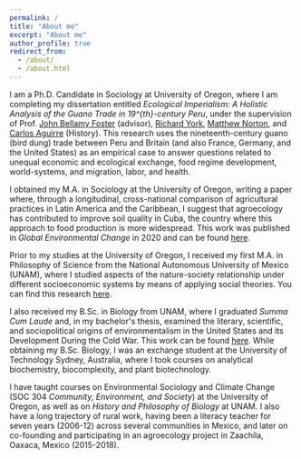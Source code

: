 ```yaml
---
permalink: /
title: "About me"
excerpt: "About me"
author_profile: true
redirect_from: 
  - /about/
  - /about.html
---
```


I am a Ph.D. Candidate in Sociology at University of Oregon, where I am completing my dissertation entitled _Ecological Imperialism: A Holistic Analysis of the Guano Trade in 19^{th}-century Peru_, under the supervision of Prof. [John Bellamy Foster](https://sociology.uoregon.edu/profile/jfoster/) (advisor), [Richard York](https://sociology.uoregon.edu/profile/rfyork/), [Matthew Norton](https://sociology.uoregon.edu/profile/mnorton/), and [Carlos Aguirre](https://history.uoregon.edu/profile/caguirre/) (History). This research uses the nineteenth-century guano (bird dung) trade between Peru and Britain (and also France, Germany, and the United States) as an empirical case to answer questions related to unequal economic and ecological exchange, food regime development, world-systems, and migration, labor, and health. 

I obtained my M.A. in Sociology at the University of Oregon, writing a paper where, through a longitudinal, cross-national comparison of agricultural practices in Latin America and the Caribbean, I suggest that agroecology has contributed to improve soil quality in Cuba, the country where this approach to food production is more widespread. This work was published in _Global Environmental Change_ in 2020 and can be found [here](https://www.sciencedirect.com/science/article/abs/pii/S0959378019306703?via%3Dihub).

Prior to my studies at the University of Oregon, I received my first M.A. in Philosophy of Science from the National Autonomous University of Mexico (UNAM), where I studied aspects of the nature-society relationship under different socioeconomic systems by means of applying social theories. You can find this research [here](https://repositorio.unam.mx/contenidos/438592). 

I also received my B.Sc. in Biology from UNAM, where I graduated _Summa Cum Laude_ and, in my bachelor's thesis, examined the literary, scientific, and sociopolitical origins of environmentalism in the United States and its Development During the Cold War. This work can be found [here](https://tesiunam.dgb.unam.mx/F/GEPTVJ4YN5482SG8EH8GPTYPATJU7HME5PSFDGP4H5V7S7PCXF-06435?func=full-set-set&set_number=721826&set_entry=000003&format=999). While obtaining my B.Sc. Biology, I was an exchange student at the University of Technology Sydney, Australia, where I took courses on analytical biochemistry, biocomplexity, and plant biotechnology.

I have taught courses on Environmental Sociology and Climate Change (SOC 304 _Community, Environment, and Society_) at the University of Oregon, as well as on _History and Philosophy of Biology_ at UNAM. I also have a long trajectory of rural work, having been a literacy teacher for seven years (2006-12) across several communities in Mexico, and later on co-founding and participating in an agroecology project in Zaachila, Oaxaca, Mexico (2015-2018).


